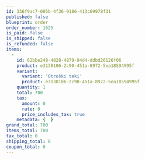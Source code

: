```yaml
---
id: 336f9ac7-005b-4f36-9186-413c69978f31
published: false
blueprint: order
order_number: 1625
is_paid: false
is_shipped: false
is_refunded: false
items:
  -
    id: 62bbe248-4828-4879-94d4-ddbd26126f06
    product: e3138106-2c90-451a-8972-5ea18594995f
    variant:
      variant: 'Otroški teki'
      product: e3138106-2c90-451a-8972-5ea18594995f
    quantity: 1
    total: 700
    tax:
      amount: 0
      rate: 0
      price_includes_tax: true
    metadata: {  }
grand_total: 700
items_total: 700
tax_total: 0
shipping_total: 0
coupon_total: 0
---
```

